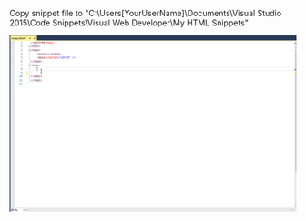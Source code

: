 Copy snippet file to "C:\Users\[YourUserName]\Documents\Visual Studio 2015\Code Snippets\Visual Web Developer\My HTML Snippets"


![alt text](how-it-works.gif "how it works")
